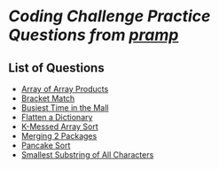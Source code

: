 _Coding Challenge Practice Questions from [pramp](https://www.pramp.com)_
=========================================================================

## List of Questions
- [Array of Array Products](https://github.com/kywbaek/pramp_questions/blob/master/questions/array-of-array-products/QUESTION.md)
- [Bracket Match](https://github.com/kywbaek/pramp_questions/blob/master/questions/bracket-match/QUESTION.md)
- [Busiest Time in the Mall](https://github.com/kywbaek/pramp_questions/blob/master/questions/busiest-time-in-the-mall/QUESTION.md)
- [Flatten a Dictionary](https://github.com/kywbaek/pramp_questions/blob/master/questions/flatten-a-dictionary/QUESTION.md)
- [K-Messed Array Sort](https://github.com/kywbaek/pramp_questions/blob/master/questions/k-messed-array-sort/QUESTION.md)
- [Merging 2 Packages](https://github.com/kywbaek/pramp_questions/blob/master/questions/merging-2-packages/QUESTION.md)
- [Pancake Sort](https://github.com/kywbaek/pramp_questions/blob/master/questions/pancake-sort/QUESTION.md)
- [Smallest Substring of All Characters](https://github.com/kywbaek/pramp_questions/blob/master/questions/smallest-substring-of-all-characters/QUESTION.md)
